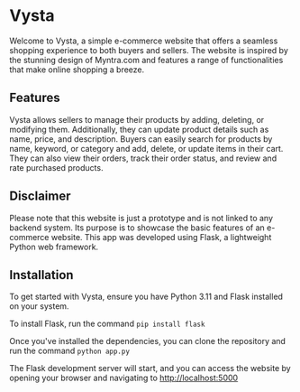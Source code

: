 # Vysta
Welcome to Vysta, a simple e-commerce website that offers a seamless shopping experience to both buyers and sellers. The website is inspired by the stunning design of Myntra.com and features a range of functionalities that make online shopping a breeze.

## Features
Vysta allows sellers to manage their products by adding, deleting, or modifying them. Additionally, they can update product details such as name, price, and description. Buyers can easily search for products by name, keyword, or category and add, delete, or update items in their cart. They can also view their orders, track their order status, and review and rate purchased products.

## Disclaimer
Please note that this website is just a prototype and is not linked to any backend system. Its purpose is to showcase the basic features of an e-commerce website.
This app was developed using Flask, a lightweight Python web framework.

## Installation
To get started with Vysta, ensure you have Python 3.11 and Flask installed on your system. 

To install Flask, run the command `pip install flask`

Once you've installed the dependencies, you can clone the repository and run the command `python app.py`

The Flask development server will start, and you can access the website by opening your browser and navigating to [http://localhost:5000](http://localhost:5000)
